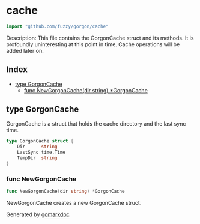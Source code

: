 <!-- Code generated by gomarkdoc. DO NOT EDIT -->

# cache

```go
import "github.com/fuzzy/gorgon/cache"
```

Description: This file contains the GorgonCache struct and its methods. It is profoundly uninteresting at this point in time. Cache operations will be added later on.

## Index

- [type GorgonCache](<#GorgonCache>)
  - [func NewGorgonCache\(dir string\) \*GorgonCache](<#NewGorgonCache>)


<a name="GorgonCache"></a>
## type GorgonCache

GorgonCache is a struct that holds the cache directory and the last sync time.

```go
type GorgonCache struct {
    Dir      string
    LastSync time.Time
    TempDir  string
}
```

<a name="NewGorgonCache"></a>
### func NewGorgonCache

```go
func NewGorgonCache(dir string) *GorgonCache
```

NewGorgonCache creates a new GorgonCache struct.

Generated by [gomarkdoc](<https://github.com/princjef/gomarkdoc>)
